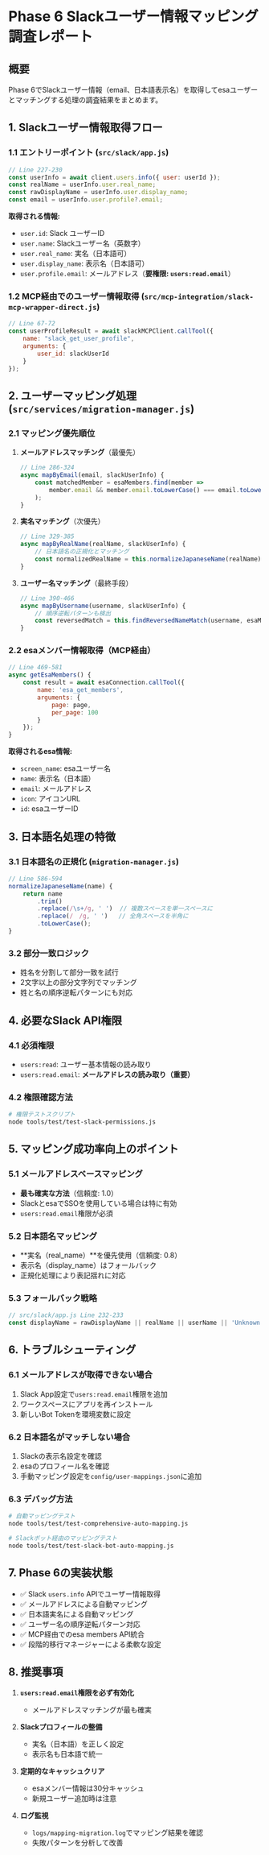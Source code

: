 # Phase 6 Slackユーザー情報マッピング調査レポート

## 概要
Phase 6でSlackユーザー情報（email、日本語表示名）を取得してesaユーザーとマッチングする処理の調査結果をまとめます。

## 1. Slackユーザー情報取得フロー

### 1.1 エントリーポイント (`src/slack/app.js`)

```javascript
// Line 227-230
const userInfo = await client.users.info({ user: userId });
const realName = userInfo.user.real_name;
const rawDisplayName = userInfo.user.display_name;
const email = userInfo.user.profile?.email;
```

**取得される情報:**
- `user.id`: Slack ユーザーID
- `user.name`: Slackユーザー名（英数字）
- `user.real_name`: 実名（日本語可）
- `user.display_name`: 表示名（日本語可）
- `user.profile.email`: メールアドレス（**要権限: `users:read.email`**）

### 1.2 MCP経由でのユーザー情報取得 (`src/mcp-integration/slack-mcp-wrapper-direct.js`)

```javascript
// Line 67-72
const userProfileResult = await slackMCPClient.callTool({
    name: "slack_get_user_profile",
    arguments: {
        user_id: slackUserId
    }
});
```

## 2. ユーザーマッピング処理 (`src/services/migration-manager.js`)

### 2.1 マッピング優先順位

1. **メールアドレスマッチング**（最優先）
   ```javascript
   // Line 286-324
   async mapByEmail(email, slackUserInfo) {
       const matchedMember = esaMembers.find(member => 
           member.email && member.email.toLowerCase() === email.toLowerCase()
       );
   }
   ```

2. **実名マッチング**（次優先）
   ```javascript
   // Line 329-385
   async mapByRealName(realName, slackUserInfo) {
       // 日本語名の正規化とマッチング
       const normalizedRealName = this.normalizeJapaneseName(realName);
   }
   ```

3. **ユーザー名マッチング**（最終手段）
   ```javascript
   // Line 390-466
   async mapByUsername(username, slackUserInfo) {
       // 順序逆転パターンも検出
       const reversedMatch = this.findReversedNameMatch(username, esaMembers);
   }
   ```

### 2.2 esaメンバー情報取得（MCP経由）

```javascript
// Line 469-581
async getEsaMembers() {
    const result = await esaConnection.callTool({
        name: 'esa_get_members',
        arguments: {
            page: page,
            per_page: 100
        }
    });
}
```

**取得されるesa情報:**
- `screen_name`: esaユーザー名
- `name`: 表示名（日本語）
- `email`: メールアドレス
- `icon`: アイコンURL
- `id`: esaユーザーID

## 3. 日本語名処理の特徴

### 3.1 日本語名の正規化 (`migration-manager.js`)

```javascript
// Line 586-594
normalizeJapaneseName(name) {
    return name
        .trim()
        .replace(/\s+/g, ' ')  // 複数スペースを単一スペースに
        .replace(/　/g, ' ')   // 全角スペースを半角に
        .toLowerCase();
}
```

### 3.2 部分一致ロジック

- 姓名を分割して部分一致を試行
- 2文字以上の部分文字列でマッチング
- 姓と名の順序逆転パターンにも対応

## 4. 必要なSlack API権限

### 4.1 必須権限

- `users:read`: ユーザー基本情報の読み取り
- `users:read.email`: **メールアドレスの読み取り（重要）**

### 4.2 権限確認方法

```bash
# 権限テストスクリプト
node tools/test/test-slack-permissions.js
```

## 5. マッピング成功率向上のポイント

### 5.1 メールアドレスベースマッピング

- **最も確実な方法**（信頼度: 1.0）
- SlackとesaでSSOを使用している場合は特に有効
- `users:read.email`権限が必須

### 5.2 日本語名マッピング

- **実名（real_name）**を優先使用（信頼度: 0.8）
- 表示名（display_name）はフォールバック
- 正規化処理により表記揺れに対応

### 5.3 フォールバック戦略

```javascript
// src/slack/app.js Line 232-233
const displayName = rawDisplayName || realName || userName || 'Unknown User';
```

## 6. トラブルシューティング

### 6.1 メールアドレスが取得できない場合

1. Slack App設定で`users:read.email`権限を追加
2. ワークスペースにアプリを再インストール
3. 新しいBot Tokenを環境変数に設定

### 6.2 日本語名がマッチしない場合

1. Slackの表示名設定を確認
2. esaのプロフィール名を確認
3. 手動マッピング設定を`config/user-mappings.json`に追加

### 6.3 デバッグ方法

```bash
# 自動マッピングテスト
node tools/test/test-comprehensive-auto-mapping.js

# Slackボット経由のマッピングテスト
node tools/test/test-slack-bot-auto-mapping.js
```

## 7. Phase 6の実装状態

- ✅ Slack `users.info` APIでユーザー情報取得
- ✅ メールアドレスによる自動マッピング
- ✅ 日本語実名による自動マッピング
- ✅ ユーザー名の順序逆転パターン対応
- ✅ MCP経由でのesa members API統合
- ✅ 段階的移行マネージャーによる柔軟な設定

## 8. 推奨事項

1. **`users:read.email`権限を必ず有効化**
   - メールアドレスマッチングが最も確実

2. **Slackプロフィールの整備**
   - 実名（日本語）を正しく設定
   - 表示名も日本語で統一

3. **定期的なキャッシュクリア**
   - esaメンバー情報は30分キャッシュ
   - 新規ユーザー追加時は注意

4. **ログ監視**
   - `logs/mapping-migration.log`でマッピング結果を確認
   - 失敗パターンを分析して改善